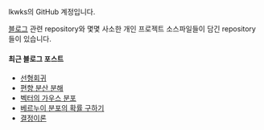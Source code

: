 lkwks의 GitHub 계정입니다.

[블로그](https://lkwks.github.io) 관련 repository와 몇몇 사소한 개인 프로젝트 소스파일들이 담긴 repository들이 있습니다.


#### 최근 블로그 포스트
<!-- BLOG-POST-LIST:START -->
- [선형회귀](https://lkwks.github.io/%EC%88%98%ED%95%99/2022/02/02/%EC%84%A0%ED%98%95%ED%9A%8C%EA%B7%80.html)
- [편향 분산 분해](https://lkwks.github.io/%EC%88%98%ED%95%99/2022/02/01/%ED%8E%B8%ED%96%A5-%EB%B6%84%EC%82%B0-%EB%B6%84%ED%95%B4.html)
- [벡터의 가우스 분포](https://lkwks.github.io/%EC%88%98%ED%95%99/2022/01/29/%EB%B2%A1%ED%84%B0%EC%9D%98-%EA%B0%80%EC%9A%B0%EC%8A%A4-%EB%B6%84%ED%8F%AC.html)
- [베르누이 분포의 확률 구하기](https://lkwks.github.io/%EC%88%98%ED%95%99/2022/01/27/%EB%B2%A0%EB%A5%B4%EB%88%84%EC%9D%B4-%EB%B6%84%ED%8F%AC%EC%9D%98-%ED%99%95%EB%A5%A0-%EA%B5%AC%ED%95%98%EA%B8%B0.html)
- [결정이론](https://lkwks.github.io/%EC%88%98%ED%95%99/2022/01/26/%EA%B2%B0%EC%A0%95%EC%9D%B4%EB%A1%A0.html)
<!-- BLOG-POST-LIST:END -->
  
<!--![Top Langs](https://github-readme-stats.vercel.app/api/top-langs/?username=lkwks)-->
